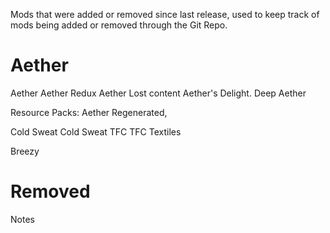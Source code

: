 Mods that were added or removed since last release, used to keep track of mods being added or removed through the Git Repo. 

# Aether

Aether
Aether Redux
Aether Lost content
Aether's Delight.
Deep Aether

Resource Packs: Aether Regenerated,

Cold Sweat
Cold Sweat TFC
TFC Textiles

Breezy

# Removed

Notes